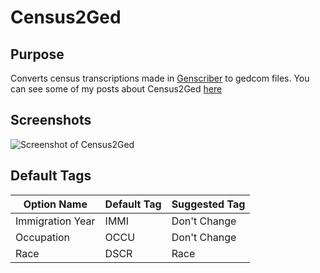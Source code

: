 # Census2Ged

## Purpose
Converts census transcriptions made in [Genscriber](http://www.genscriber.com/genapps/) to gedcom files. You can see some of my posts about Census2Ged [here](https://famgenealogy.blogspot.com/p/my-programs.html)

## Screenshots
![Screenshot of Census2Ged](https://raw.githubusercontent.com/xXReneeXx/Census2Ged/master/screenshot.PNG)

## Default Tags
| Option Name      | Default Tag | Suggested Tag |
|------------------|-------------|---------------|
| Immigration Year | IMMI        | Don't Change  |
| Occupation       | OCCU        | Don't Change  |
| Race             | DSCR        | Race          |



